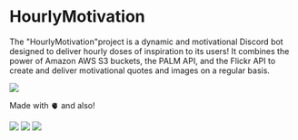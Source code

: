 # HourlyMotivation
The "HourlyMotivation"project is a dynamic and motivational Discord bot designed to deliver hourly doses of inspiration to its users! It combines the power of Amazon AWS S3 buckets, the PALM API, and the Flickr API to create and deliver motivational quotes and images on a regular basis.

![](https://imgflip.com/gif/83gqmb)


Made with 🫀 and also!

![](https://img.shields.io/badge/Amazon_AWS-FF9900?style=for-the-badge&logo=amazonaws&logoColor=white)
![](https://img.shields.io/badge/python-3670A0?style=for-the-badge&logo=python&logoColor=ffdd54)
![](https://img.shields.io/badge/Discord-5865F2?style=for-the-badge&logo=discord&logoColor=white)
